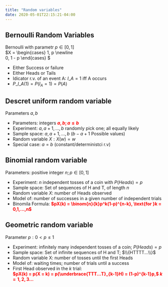 ```yaml
---
title: "Random variables"
date: 2020-05-01T22:15:21-04:00
---
```


## Bernoulli Random Variables
Bernoulli with parametr $p \in [0, 1]$  
$X = 
\begin{cases}
1, p \newline  
0, 1 - p
\end{cases}
$  
* Either Success or failure  
* Either Heads or Tails  
* Idicator r.v. of an event A: $I\_A = 1$ iff A occurs  
* $P\_{I\_A}(1) = P(I_A = 1) = P(A)$

## Descret uniform random variable
Parameters $a, b$  
* Parameters: integers <span style="color:red">**$a, b; a \le b$**</span>  
* Experiment: $a, a + 1,...,b$ randomly pick one; all equally likely  
* Sample space: ${a,a+1,...,b}$ ($b-a+1$ Possible values)  
* Random variable $X: X(w) = w$
* Special case: $a = b$ (constant/deterministci r.v)

## Binomial random variable
Parameters: positive integer $n; p \in [0, 1]$  
* Experiment: $n$ independent tosses of a coin with $P(Heads) = p$  
* Sample space: Set of sequences of H and T, of length $n$  
* Random variable $X$: number of Heads observed  
* Model of: number of successes in a given number of independent trials  
* Binomila Formula: <span style="color:red">**$pX(k) = \binom{n}{k}p^k(1-p)^{n-k}, \text{for }k = 0,1,...,n$**</span>

## Geometric random variable
Parameter $p: 0 \lt p \le 1$  
* Experiment: infinitely many independent tosses of a coin; $P(Heads) = p$  
* Sample space: Set of infinite sequences of H and T; $\\{HTTTT...\\}$  
* Random variable X: number of tosses until the first Heads  
* Model of: waiting times; number of trials until a success  
* First Head observed in the $k$ trial:  
<span style="color:red">**$pX(k) = p(X = k) = p(\underbrace{TTT...T}_{k-1}H) = (1-p)^{k-1}p,$ $k = 1,2,3...$**</span>
